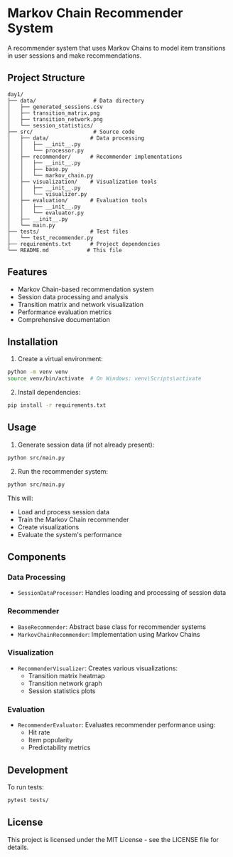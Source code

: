 # Markov Chain Recommender System

A recommender system that uses Markov Chains to model item transitions in user sessions and make recommendations.

## Project Structure

```
day1/
├── data/                  # Data directory
│   ├── generated_sessions.csv
│   ├── transition_matrix.png
│   ├── transition_network.png
│   └── session_statistics/
├── src/                   # Source code
│   ├── data/             # Data processing
│   │   ├── __init__.py
│   │   └── processor.py
│   ├── recommender/      # Recommender implementations
│   │   ├── __init__.py
│   │   ├── base.py
│   │   └── markov_chain.py
│   ├── visualization/    # Visualization tools
│   │   ├── __init__.py
│   │   └── visualizer.py
│   ├── evaluation/       # Evaluation tools
│   │   ├── __init__.py
│   │   └── evaluator.py
│   ├── __init__.py
│   └── main.py
├── tests/                # Test files
│   └── test_recommender.py
├── requirements.txt      # Project dependencies
└── README.md            # This file
```

## Features

- Markov Chain-based recommendation system
- Session data processing and analysis
- Transition matrix and network visualization
- Performance evaluation metrics
- Comprehensive documentation

## Installation

1. Create a virtual environment:
```bash
python -m venv venv
source venv/bin/activate  # On Windows: venv\Scripts\activate
```

2. Install dependencies:
```bash
pip install -r requirements.txt
```

## Usage

1. Generate session data (if not already present):
```bash
python src/main.py
```

2. Run the recommender system:
```bash
python src/main.py
```

This will:
- Load and process session data
- Train the Markov Chain recommender
- Create visualizations
- Evaluate the system's performance

## Components

### Data Processing
- `SessionDataProcessor`: Handles loading and processing of session data

### Recommender
- `BaseRecommender`: Abstract base class for recommender systems
- `MarkovChainRecommender`: Implementation using Markov Chains

### Visualization
- `RecommenderVisualizer`: Creates various visualizations:
  - Transition matrix heatmap
  - Transition network graph
  - Session statistics plots

### Evaluation
- `RecommenderEvaluator`: Evaluates recommender performance using:
  - Hit rate
  - Item popularity
  - Predictability metrics

## Development

To run tests:
```bash
pytest tests/
```

## License

This project is licensed under the MIT License - see the LICENSE file for details.
